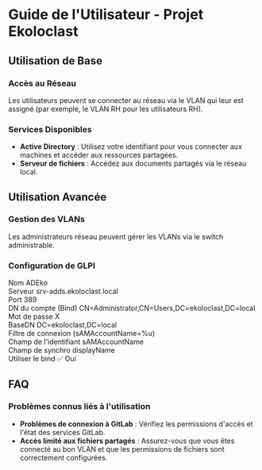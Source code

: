 # Guide de l'Utilisateur - Projet Ekoloclast

## Utilisation de Base

### Accès au Réseau
Les utilisateurs peuvent se connecter au réseau via le VLAN qui leur est assigné (par exemple, le VLAN RH pour les utilisateurs RH).

### Services Disponibles
- **Active Directory** : Utilisez votre identifiant pour vous connecter aux machines et accéder aux ressources partagées.
- **Serveur de fichiers** : Accédez aux documents partagés via le réseau local.

## Utilisation Avancée

### Gestion des VLANs
Les administrateurs réseau peuvent gérer les VLANs via le switch administrable.


### Configuration de GLPI

Nom	ADEko  
Serveur	srv-adds.ekoloclast.local  
Port	389  
DN du compte (Bind)	CN=Administrator,CN=Users,DC=ekoloclast,DC=local  
Mot de passe	X  
BaseDN	DC=ekoloclast,DC=local  
Filtre de connexion	(sAMAccountName=%u)  
Champ de l'identifiant	sAMAccountName  
Champ de synchro	displayName  
Utiliser le bind	✅ Oui  

## FAQ

### Problèmes connus liés à l'utilisation

- **Problèmes de connexion à GitLab** : Vérifiez les permissions d'accès et l'état des services GitLab.
- **Accès limité aux fichiers partagés** : Assurez-vous que vous êtes connecté au bon VLAN et que les permissions de fichiers sont correctement configurées.

